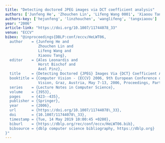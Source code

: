 ```yaml
---
title: "Detecting doctored JPEG images via DCT coefficient analysis"
authors: ['Junfeng He', 'Zhouchen Lin', 'Lifeng Wang 0001', 'Xiaoou Tang']
authors-key: ['hejunfeng', 'linzhouchen', 'wanglifeng', 'tangxiaoou']
year: "2006"
article-link: "https://doi.org/10.1007/11744078_33"
venue: "ECCV"
bibex: "@inproceedings{DBLP:conf/eccv/HeLWT06,
  author    = {Junfeng He and
               Zhouchen Lin and
               Lifeng Wang and
               Xiaoou Tang},
  editor    = {Ales Leonardis and
               Horst Bischof and
               Axel Pinz},
  title     = {Detecting Doctored {JPEG} Images Via {DCT} Coefficient Analysis},
  booktitle = {Computer Vision - {ECCV} 2006, 9th European Conference on Computer
               Vision, Graz, Austria, May 7-13, 2006, Proceedings, Part {III}},
  series    = {Lecture Notes in Computer Science},
  volume    = {3953},
  pages     = {423--435},
  publisher = {Springer},
  year      = {2006},
  url       = {https://doi.org/10.1007/11744078\_33},
  doi       = {10.1007/11744078\_33},
  timestamp = {Tue, 14 May 2019 10:00:45 +0200},
  biburl    = {https://dblp.org/rec/conf/eccv/HeLWT06.bib},
  bibsource = {dblp computer science bibliography, https://dblp.org}
}"
---
```

